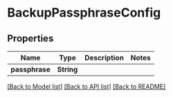 # BackupPassphraseConfig

## Properties

Name | Type | Description | Notes
------------ | ------------- | ------------- | -------------
**passphrase** | **String** |  | 

[[Back to Model list]](../README.md#documentation-for-models) [[Back to API list]](../README.md#documentation-for-api-endpoints) [[Back to README]](../README.md)


